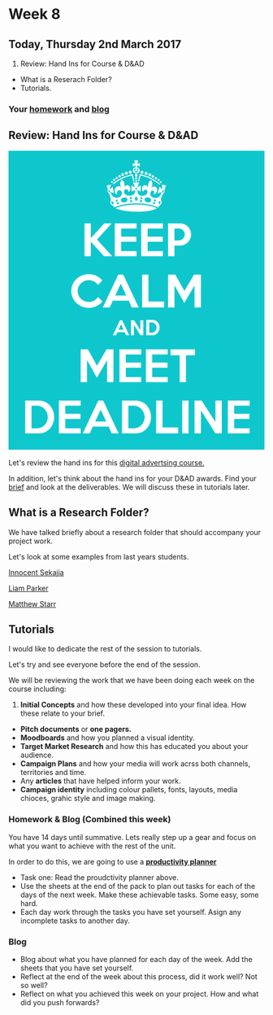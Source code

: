 # Week 8

## Today, Thursday 2nd March 2017

1. Review: Hand Ins for Course & D&AD
* What is a Reserach Folder? 
* Tutorials.

### Your [homework](#homework) and [blog](#blog)


## Review: Hand Ins for Course & D&AD

![](https://github.com/RavensbourneWebMedia/Digital_Advertising/blob/master/sessions/08/keep-calm-and-meet-deadline-1.png)

Let's review the hand ins for this [digital advertsing course.](https://github.com/RavensbourneWebMedia/Digital_Advertising/tree/master/projects/union-hack) 

In addition, let's think about the hand ins for your D&AD awards. Find your [brief](https://www.dandad.org/en/d-ad-new-blood-awards/) and look at the deliverables. We will discuss these in tutorials later. 

## What is a Research Folder?

We have talked briefly about a research folder that should accompany your project work. 

Let's look at some examples from last years students. 

[Innocent Sekajja](https://github.com/RavensbourneWebMedia/Digital_Advertising/blob/master/Innocent%20Sekajja_106690_assignsubmission_file_Research-Crimewatch-Innocent%20Sekajja.pdf)

[Liam Parker](https://github.com/RavensbourneWebMedia/Digital_Advertising/blob/master/Liam%20Parker_106694_assignsubmission_file_WWF%20Research%20Folder.pdf)

[Matthew Starr](https://github.com/RavensbourneWebMedia/Digital_Advertising/blob/master/Matthew%20Starr_106689_assignsubmission_file_ProjectResearch.pdf)


## Tutorials 

I would like to dedicate the rest of the session to tutorials. 

Let's try and see everyone before the end of the session. 

We will be reviewing the work that we have been doing each week on the course including:

1. **Initial Concepts** and how these developed into your final idea. How these relate to your brief. 
* **Pitch documents** or **one pagers.**
* **Moodboards** and how you planned a visual identity.  
* **Target Market Research** and how this has educated you about your audience.  
* **Campaign Plans** and how your media will work acrss both channels, territories and time. 
* Any **articles** that have helped inform your work. 
* **Campaign identity** including colour pallets, fonts, layouts, media chioces, grahic style and image making. 

### Homework & Blog (Combined this week)

You have 14 days until summative. Lets really step up a gear and focus on what you want to achieve with the rest of the unit. 

In order to do this, we are going to use a [**productivity planner**](https://github.com/RavensbourneWebMedia/Digital_Advertising/blob/master/sessions/08/Productivity%20Planner.pdf)

* Task one: Read the proudctivity planner above. 
* Use the sheets at the end of the pack to plan out tasks for each of the days of the next week. Make these achievable tasks. Some easy, some hard. 
* Each day work through the tasks you have set yourself. Asign any incomplete tasks to another day. 

### Blog 

* Blog about what you have planned for each day of the week. Add the sheets that you have set yourself. 
* Reflect at the end of the week about this process, did it work well? Not so well?
* Reflect on what you achieved this week on your project. How and what did you push forwards?





